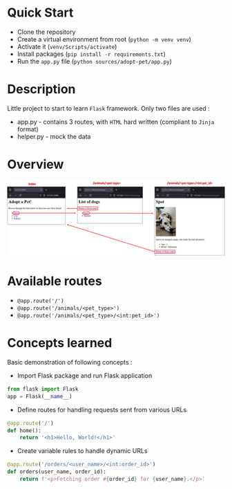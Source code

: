 # Quick Start
* Clone the repository
* Create a virtual environment from root (`python -m venv venv`)
* Activate it (`venv/Scripts/activate`)
* Install packages (`pip install -r requirements.txt`)
* Run the `app.py` file (`python sources/adopt-pet/app.py`)

# Description
Little project to start to learn `Flask` framework.
Only two files are used :
* app.py - contains 3 routes, with `HTML` hard written (compliant to `Jinja` format)
* helper.py - mock the data

# Overview
![](./docs/img/synthesis.png)

# Available routes
* `@app.route('/')`
* `@app.route('/animals/<pet_type>')`
* `@app.route('/animals/<pet_type>/<int:pet_id>')`

# Concepts learned
Basic demonstration of following concepts :
* Import Flask package and run Flask application
```python
from flask import Flask
app = Flask(__name__)
```
* Define routes for handling requests sent from various URLs
```python
@app.route('/')
def home():
    return '<h1>Hello, World!</h1>'
```
* Create variable rules to handle dynamic URLs
```python
@app.route('/orders/<user_name>/<int:order_id>')
def orders(user_name, order_id):
    return f'<p>Fetching order #{order_id} for {user_name}.</p>'
```
